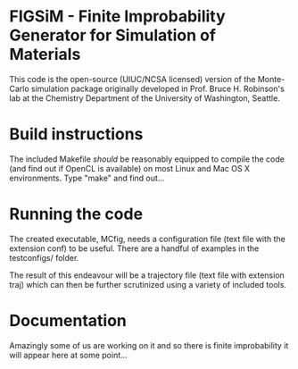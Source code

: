 # FIGSiM - Finite Improbability Generator for Simulation of Materials

This code is the open-source (UIUC/NCSA licensed) version of the Monte-Carlo simulation package originally developed in Prof. Bruce H. Robinson's lab at the Chemistry Department of the University of Washington, Seattle.

# Build instructions

The included Makefile *should* be reasonably equipped to compile the code (and find out if OpenCL is available) on most Linux and Mac OS X environments. Type "make" and find out...

# Running the code

The created executable, MCfig, needs a configuration file (text file with the extension conf) to be useful. There are a handful of examples in the testconfigs/ folder.

The result of this endeavour will be a trajectory file (text file with extension traj) which can then be further scrutinized using a variety of included tools.

# Documentation

Amazingly some of us are working on it and so there is finite improbability it will appear here at some point...